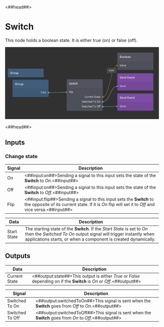 <##head##>

# Switch

This node holds a <span class="ndl-data">boolean</span> state. It is either <span class="ndl-data">true</span> (on) or <span class="ndl-data">false</span> (off).

![](switch.gif)

<##head##>

## Inputs

### Change state

| Signal                               | Description                                                                                                                                                                 |
| ------------------------------------ | --------------------------------------------------------------------------------------------------------------------------------------------------------------------------- |
| <span class="ndl-signal">On</span>   | <##input:on##>Sending a signal to this input sets the state of the **Switch** to _On_.<##input##>                                                                           |
| <span class="ndl-signal">Off</span>  | <##input:on##>Sending a signal to this input sets the state of the **Switch** to _Off_.<##input##>                                                                          |
| <span class="ndl-signal">Flip</span> | <##input:flip##>Sending a signal to this input sets the **Switch** to the opposite of its current state. If it is _On_ flip will set it to _Off_ and vice versa.<##input##> |

| Data                                      | Description                                                                                                                                                                                                    |
| ----------------------------------------- | -------------------------------------------------------------------------------------------------------------------------------------------------------------------------------------------------------------- |
| <span class="ndl-data">Start State</span> | The starting state of the **Switch**. If the _Start State_ is set to _On_ then the _Switched To On_ output signal will trigger instantly when applications starts, or when a component is created dynamically. |

## Outputs

| Data                                        | Description                                                                                                            |
| ------------------------------------------- | ---------------------------------------------------------------------------------------------------------------------- |
| <span class="ndl-data">Current State</span> | <##output:state##>This output is either _True_ or _False_ depending on if the **Switch** is _On_ or _Off_.<##output##> |

| Signal                                          | Description                                                                                            |
| ----------------------------------------------- | ------------------------------------------------------------------------------------------------------ |
| <span class="ndl-signal">Switched To On</span>  | <##output:switchedToOn##>This signal is sent when the **Switch** goes from _Off_ to _On_.<##output##>  |
| <span class="ndl-signal">Switched To Off</span> | <##output:switchedToOff##>This signal is sent when the **Switch** goes from _On_ to _Off_.<##output##> |
